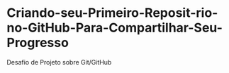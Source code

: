 # Criando-seu-Primeiro-Reposit-rio-no-GitHub-Para-Compartilhar-Seu-Progresso
Desafio de Projeto sobre Git/GitHub
